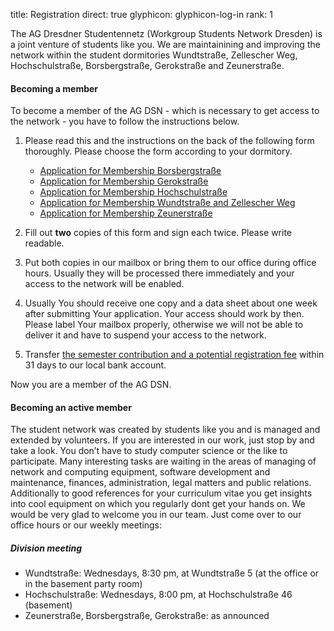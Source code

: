 title: Registration
direct: true
glyphicon: glyphicon-log-in
rank: 1

The AG Dresdner Studentennetz (Workgroup Students Network Dresden) is a joint venture of students like you.
We are maintainining and improving the network within the student dormitories Wundtstraße, Zellescher Weg, Hochschulstraße, Borsbergstraße, Gerokstraße and Zeunerstraße.
#### Becoming a member
To become a member of the AG DSN - which is necessary to get access to the network - you have to follow the instructions below.

1. Please read this and the instructions on the back of the following form thoroughly. Please choose the form according to your dormitory.

    * [Application for Membership Borsbergstraße](/documents/antrag_bor_en.pdf)
    * [Application for Membership Gerokstraße](/documents/antrag_ger_en.pdf)
    * [Application for Membership Hochschulstraße](/documents/antrag_hss_en.pdf)
    * [Application for Membership Wundtstraße and Zellescher Weg](/documents/antrag_wu_en.pdf)
    * [Application for Membership Zeunerstraße](/documents/antrag_zeu_de.pdf)

2. Fill out __two__ copies of this form and sign each twice. Please write readable.
3. Put both copies in our mailbox or bring them to our office during office hours. Usually they will be processed there immediately and your access to the network will be enabled.
4. Usually You should receive one copy and a data sheet about one week after submitting Your application. Your access should work by then. Please label Your mailbox properly, otherwise we will not be able to deliver it and have to suspend your access to the network.
5. Transfer [the semester contribution and a potential registration fee](/membership/semester_contribution) within 31 days to our local bank account.

Now you are a member of the AG DSN.

#### Becoming an active member
The student network was created by students like you and is managed and extended by volunteers. If you are interested in our work, just stop by and take a look. You don’t have to study computer science or the like to participate.
Many interesting tasks are waiting in the areas of managing of network and computing equipment, software development and maintenance, finances, administration, legal matters and public relations.
Additionally to good references for your curriculum vitae you get insights into cool equipment on which you regularly dont get your hands on.
We would be very glad to welcome you in our team. Just come over to our office hours or our weekly meetings:

##### Division meeting
* Wundtstraße: Wednesdays, 8:30 pm, at Wundtstraße 5 (at the office or in the basement party room)
* Hochschulstraße: Wednesdays, 8:00 pm, at Hochschulstraße 46 (basement)
* Zeunerstraße, Borsbergstraße, Gerokstraße: as announced
